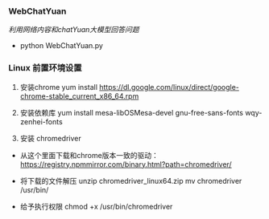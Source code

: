 ### WebChatYuan
*利用网络内容和chatYuan大模型回答问题*
- python WebChatYuan.py   

### Linux 前置环境设置
1. 安装chrome
yum install https://dl.google.com/linux/direct/google-chrome-stable_current_x86_64.rpm

2. 安装依赖库
yum install mesa-libOSMesa-devel gnu-free-sans-fonts wqy-zenhei-fonts

3. 安装 chromedriver
- 从这个里面下载和chrome版本一致的驱动：
https://registry.npmmirror.com/binary.html?path=chromedriver/

- 将下载的文件解压
unzip chromedriver_linux64.zip
mv chromedriver /usr/bin/
- 给予执行权限
chmod +x /usr/bin/chromedriver
